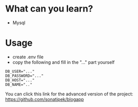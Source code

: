 # What can you learn?
- Mysql


# Usage
- create .env file
- copy the following and fill in the "..." part yourself
```
DB_USER="..."
DB_PASSWORD="..."
DB_HOST="..."
DB_NAME=".."
```
You can click this link for the advanced version of the project: https://github.com/sonatipek/blogapp
